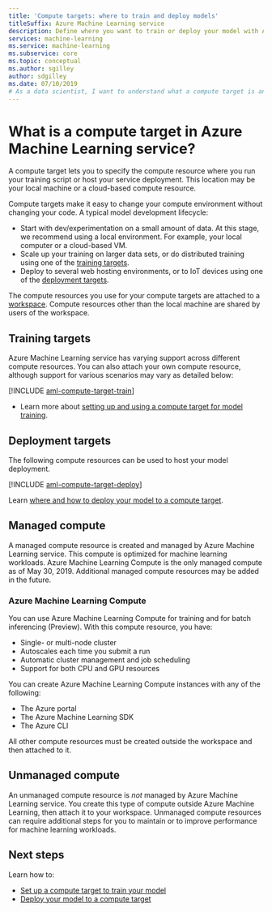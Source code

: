 ```yaml
---
title: 'Compute targets: where to train and deploy models'
titleSuffix: Azure Machine Learning service
description: Define where you want to train or deploy your model with Azure Machine Learning service.
services: machine-learning
ms.service: machine-learning
ms.subservice: core
ms.topic: conceptual
ms.author: sgilley
author: sdgilley
ms.date: 07/10/2019
# As a data scientist, I want to understand what a compute target is and why I need it.
---
```


#  What is a compute target in Azure Machine Learning service? 

A compute target lets you to specify the compute resource where you run your training script or host your service deployment. This location may be your local machine or a cloud-based compute resource.

Compute targets make it easy to change your compute environment without changing your code.  A typical model development lifecycle:

* Start with dev/experimentation on a small amount of data. At this stage, we recommend using a local environment. For example, your local computer or a cloud-based VM.
* Scale up your training on larger data sets, or do distributed training using one of the [training targets](#train).  
* Deploy to several web hosting environments, or to IoT devices using one of the [deployment targets](#deploy).

The compute resources you use for your compute targets are attached to a [workspace](concept-workspace.md). Compute resources other than the local machine are shared by users of the workspace.

## <a name="train"></a> Training targets

Azure Machine Learning service has varying support across different compute resources.  You can also attach your own compute resource, although support for various scenarios may vary as detailed below:

[!INCLUDE [aml-compute-target-train](../../../includes/aml-compute-target-train.md)]


* Learn more about [setting up and using a compute target for model training](how-to-set-up-training-targets.md).

## <a name="deploy"></a>Deployment targets

The following compute resources can be used to host your model deployment.

[!INCLUDE [aml-compute-target-deploy](../../../includes/aml-compute-target-deploy.md)]


Learn [where and how to deploy your model to a compute target](how-to-deploy-and-where.md).
## Managed compute

A managed compute resource is created and managed by Azure Machine Learning service. This compute is optimized for machine learning workloads. Azure Machine Learning Compute is the only managed compute as of May 30, 2019. Additional managed compute resources may be added in the future.

### <a name="amlcompute"></a> Azure Machine Learning Compute

You can use Azure Machine Learning Compute for training and for batch inferencing (Preview).  With this compute resource, you have:

* Single- or multi-node cluster
* Autoscales each time you submit a run 
* Automatic cluster management and job scheduling 
* Support for both CPU and GPU resources

You can create Azure Machine Learning Compute instances with any of the following:

* The Azure portal
* The Azure Machine Learning SDK
* The Azure CLI

All other compute resources must be created outside the workspace and then attached to it.

## Unmanaged compute

An unmanaged compute resource is *not* managed by Azure Machine Learning service. You create this type of compute outside Azure Machine Learning, then attach it to your workspace. Unmanaged compute resources can require additional steps for you to maintain or to improve performance for machine learning workloads.

## Next steps

Learn how to:
* [Set up a compute target to train your model](how-to-set-up-training-targets.md)
* [Deploy your model to a compute target](how-to-deploy-and-where.md)
